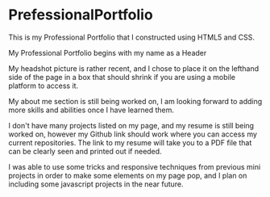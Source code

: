 # PrefessionalPortfolio

This is my Professional Portfolio that I constructed using HTML5 and CSS.


My Professional Portfolio begins with my name as a Header


My headshot picture is rather recent, and I chose to place it on the lefthand side of the page in a box that should shrink if you are using a mobile platform to access it. 

My about me section is still being worked on, I am looking forward to adding more skills and abilities once I have learned them.

I don't have many projects listed on my page, and my resume is still being worked on, however my Github link should work where you can access my current repositories. The link to my resume will take you to a PDF file that can be clearly seen and printed out if needed. 

I was able to use some tricks and responsive techniques from previous mini projects in order to make some elements on my page pop, and I plan on including some javascript projects in the near future. 

